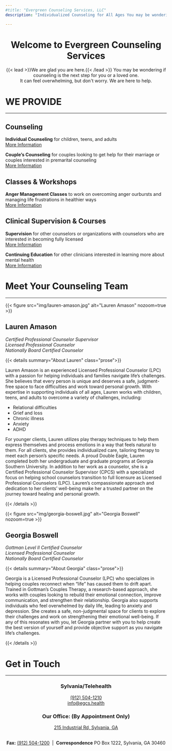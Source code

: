 ```yaml
---
#title: "Evergreen Counseling Services, LLC"
description: "Individualized Counseling for All Ages You may be wondering if counseling is the next step for you or a loved one. It can feel overwhelming, but don't worry. We are here to help."

---
```

<div style="text-align: center">

# Welcome to Evergreen Counseling Services

</div>

<div style="text-align: center">
{{< lead >}}We are glad you are here.{{< /lead >}}
You may be wondering if counseling is the next step for you or a loved one. <br />
It can feel overwhelming, but don't worry. We are here to help.
</div>
<div class="line-custom">

# WE PROVIDE
---
</div>
<div class="box-services">
<div>
<h2>Counseling</h2>

**Individual Counseling** for children, teens, and adults <br /> [More Information](/services/individual-counseling/)<br />

**Couple’s Counseling** for couples looking to get help for their marriage or couples interested in premarital counseling <br /> [More Information](/services/couples-counseling/)
</div>
<div>
<h2>Classes & Workshops</h2>

**Anger Management Classes** to work on overcoming anger ourbursts and managing life frustrations in healthier ways <br /> [More Information](/classes/anger-management/)
</div>
<div>
<h2>Clinical Supervision & Courses</h2>

**Supervision** for other counselors or organizations with counselors who are interested in becoming fully licensed <br /> [More Information](/services/clinical-supervision/) <br />

**Continuing Education** for other clinicians interested in learning more about mental health <br /> [More Information](/services/continuing-ed/)
</div>
</div>

<!--
<div style="text-align: center">

<h2>Clinical Supervision & Courses</h2>

**Supervision** for other counselors or organizations with counselors who are interested in becoming fully licensed <br />
**Continuing Education** for other clinicians interested in learning more about mental health
</div><br /> -->

<div class="line-custom">

# Meet Your Counseling Team
---
</div>
<div class="box-counselors">
<div>

{{< figure
    src="img/lauren-amason.jpg"
    alt="Lauren Amason"
    nozoom=true
    >}}
## Lauren Amason

*Certified Professional Counselor Supervisor*   <br />
*Licensed Professional Counselor*               <br />
*Nationally Board Certified Counselor*          <br />

{{< details summary="About Lauren" class="prose">}}

Lauren Amason is an experienced Licensed Professional Counselor (LPC) with a passion for helping individuals and families navigate life’s challenges. She believes that every person is unique and deserves a safe, judgment-free space to face difficulties and work toward personal growth.
With expertise in supporting individuals of all ages, Lauren works with children, teens, and adults to overcome a variety of challenges, including:

- Relational difficulties
- Grief and loss
- Chronic illness
- Anxiety
- ADHD
  
For younger clients, Lauren utilizes play therapy techniques to help them express themselves and process emotions in a way that feels natural to them. For all clients, she provides individualized care, tailoring therapy to meet each person’s specific needs.
A proud Double Eagle, Lauren completed both her undergraduate and graduate programs at Georgia Southern University. In addition to her work as a counselor, she is a Certified Professional Counselor Supervisor (CPCS) with a specialized focus on helping school counselors transition to full licensure as Licensed Professional Counselors (LPC).
Lauren’s compassionate approach and dedication to her clients’ well-being make her a trusted partner on the journey toward healing and personal growth.

{{< /details >}}
</div>
<div>

{{< figure
    src="img/georgia-boswell.jpg"
    alt="Georgia Boswell"
    nozoom=true
    >}}
## Georgia Boswell

*Gottman Level II Certified Counselor*  <br />
*Licensed Professional Counselor*       <br />
*Nationally Board Certified Counselor*  <br />

{{< details summary="About Georgia" class="prose">}}

Georgia is a Licensed Professional Counselor (LPC) who specializes in helping couples reconnect when “life” has caused them to drift apart. Trained in Gottman’s Couples Therapy, a research-based approach, she works with couples looking to rebuild their emotional connection, improve communication, and strengthen their relationship.
Georgia also supports individuals who feel overwhelmed by daily life, leading to anxiety and depression. She creates a safe, non-judgmental space for clients to explore their challenges and work on strengthening their emotional well-being.
If any of this resonates with you, let Georgia partner with you to help create the best version of yourself and provide objective support as you navigate life’s challenges.

{{< /details >}}
</div>
</div>
<div class="line-custom">

# Get in Touch

---
</div>
<div style="text-align: center;">

### Sylvania/Telehealth

[(912) 504-1210](tel:(912)504-1210)<br />
[info@egcs.health](mailto:info@egcs.health)<br />

### Our Office: (By Appointment Only)<br />

[215 Industrial Rd, Sylvania, GA](maps://maps.google.com/maps?daddr=215+Industrial+Rd,+Sylvania,+GA+30467)<br /><br />

**Fax:** [(912) 504-1200](tel:(912)504-1200)  |  **Correspondence** PO Box 1222, Sylvania, GA 30460
</div>
<div class="line-custom">

<meta>
<title> Welcome to Evergreen Counseling Services</title>
</meta>
